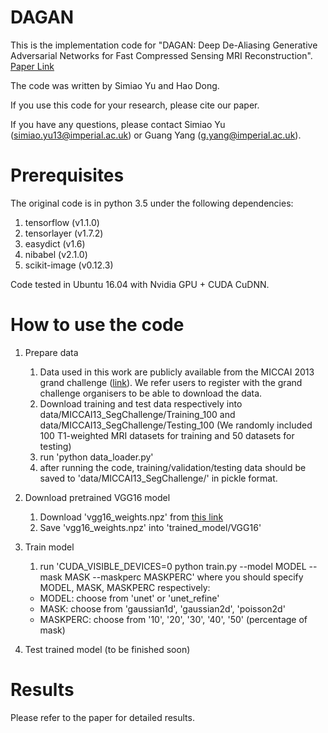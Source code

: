 # DAGAN

This is the implementation code for "DAGAN: Deep De-Aliasing Generative Adversarial Networks for Fast Compressed Sensing MRI Reconstruction". [Paper Link]()

The code was written by Simiao Yu and Hao Dong.

If you use this code for your research, please cite our paper.

If you have any questions, please contact Simiao Yu (simiao.yu13@imperial.ac.uk) or Guang Yang (g.yang@imperial.ac.uk).

# Prerequisites

The original code is in python 3.5 under the following dependencies:
1. tensorflow (v1.1.0)
2. tensorlayer (v1.7.2)
3. easydict (v1.6)
4. nibabel (v2.1.0)
5. scikit-image (v0.12.3)

Code tested in Ubuntu 16.04 with Nvidia GPU + CUDA CuDNN.

# How to use the code

1. Prepare data

    1) Data used in this work are publicly available from the MICCAI 2013 grand challenge ([link](https://my.vanderbilt.edu/masi/workshops/)). We refer users to register with the grand challenge organisers to be able to download the data.
    2) Download training and test data respectively into data/MICCAI13_SegChallenge/Training_100 and data/MICCAI13_SegChallenge/Testing_100 (We randomly included 100 T1-weighted MRI datasets for training and 50 datasets for testing)
    3) run 'python data_loader.py'
    4) after running the code, training/validation/testing data should be saved to 'data/MICCAI13_SegChallenge/' in pickle format.

2. Download pretrained VGG16 model

    1) Download 'vgg16_weights.npz' from [this link](http://www.cs.toronto.edu/~frossard/post/vgg16/)
    2) Save 'vgg16_weights.npz' into 'trained_model/VGG16'
    
3. Train model
    1) run 'CUDA_VISIBLE_DEVICES=0 python train.py --model MODEL --mask MASK --maskperc MASKPERC' where you should specify MODEL, MASK, MASKPERC respectively:
    - MODEL: choose from 'unet' or 'unet_refine'
    - MASK: choose from 'gaussian1d', 'gaussian2d', 'poisson2d'
    - MASKPERC: choose from '10', '20', '30', '40', '50' (percentage of mask)
 
4. Test trained model
    (to be finished soon)

# Results

Please refer to the paper for detailed results.